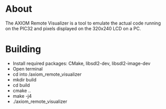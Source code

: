 # About
The AXIOM Remote Visualizer is a tool to emulate the actual code running on the PIC32 and pixels displayed on the 320x240 LCD on a PC.

# Building

* Install required packages: CMake, libsdl2-dev, libsdl2-image-dev
* Open terminal
* cd into /axiom_remote_visualizer
* mkdir build
* cd build
* cmake ..
* make -j4
* ./axiom_remote_visualizer
